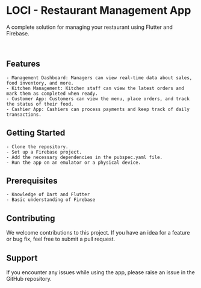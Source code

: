 # LOCI - Restaurant Management App

A complete solution for managing your restaurant using Flutter and Firebase.

<br />

## Features

    - Management Dashboard: Managers can view real-time data about sales, food inventory, and more.
    - Kitchen Management: Kitchen staff can view the latest orders and mark them as completed when ready.
    - Customer App: Customers can view the menu, place orders, and track the status of their food.
    - Cashier App: Cashiers can process payments and keep track of daily transactions.
## Getting Started

    - Clone the repository.
    - Set up a Firebase project.
    - Add the necessary dependencies in the pubspec.yaml file.
    - Run the app on an emulator or a physical device.
## Prerequisites

    - Knowledge of Dart and Flutter
    - Basic understanding of Firebase
## Contributing

We welcome contributions to this project. If you have an idea for a feature or bug fix, feel free to submit a pull request.
## Support

If you encounter any issues while using the app, please raise an issue in the GitHub repository.
